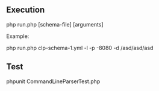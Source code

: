 ## Execution

php run.php [schema-file] [arguments]

Example:

php run.php clp-schema-1.yml -l -p -8080 -d /asd/asd/asd

## Test

phpunit CommandLineParserTest.php
